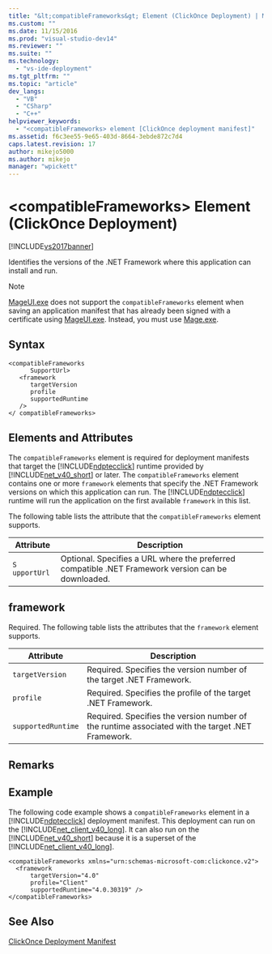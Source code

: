 ```yaml
---
title: "&lt;compatibleFrameworks&gt; Element (ClickOnce Deployment) | Microsoft Docs"
ms.custom: ""
ms.date: 11/15/2016
ms.prod: "visual-studio-dev14"
ms.reviewer: ""
ms.suite: ""
ms.technology: 
  - "vs-ide-deployment"
ms.tgt_pltfrm: ""
ms.topic: "article"
dev_langs: 
  - "VB"
  - "CSharp"
  - "C++"
helpviewer_keywords: 
  - "<compatibleFrameworks> element [ClickOnce deployment manifest]"
ms.assetid: f6c3ee55-9e65-403d-8664-3ebde872c7d4
caps.latest.revision: 17
author: mikejo5000
ms.author: mikejo
manager: "wpickett"
---
```

# &lt;compatibleFrameworks&gt; Element (ClickOnce Deployment)
[!INCLUDE[vs2017banner](../includes/vs2017banner.md)]

Identifies the versions of the .NET Framework where this application can install and run.  
  
> [!NOTE]
>  [MageUI.exe](http://msdn.microsoft.com/library/f9e130a6-8117-49c4-839c-c988f641dc14) does not support the `compatibleFrameworks` element when saving an application manifest that has already been signed with a certificate using [MageUI.exe](http://msdn.microsoft.com/library/f9e130a6-8117-49c4-839c-c988f641dc14). Instead, you must use [Mage.exe](http://msdn.microsoft.com/library/77dfe576-2962-407e-af13-82255df725a1).  
  
## Syntax  
  
```  
<compatibleFrameworks  
      SupportUrl>   
   <framework  
      targetVersion  
      profile  
      supportedRuntime  
   />   
</ compatibleFrameworks>  
```  
  
## Elements and Attributes  
 The `compatibleFrameworks` element is required for deployment manifests that target the [!INCLUDE[ndptecclick](../includes/ndptecclick-md.md)] runtime provided by [!INCLUDE[net_v40_short](../includes/net-v40-short-md.md)] or later. The `compatibleFrameworks` element contains one or more `framework` elements that specify the .NET Framework versions on which this application can run. The [!INCLUDE[ndptecclick](../includes/ndptecclick-md.md)] runtime will run the application on the first available `framework` in this list.  
  
 The following table lists the attribute that the `compatibleFrameworks` element supports.  
  
|Attribute|Description|  
|---------------|-----------------|  
|`S` `upportUrl`|Optional. Specifies a URL where the preferred compatible .NET Framework version can be downloaded.|  
  
## framework  
 Required. The following table lists the attributes that the `framework` element supports.  
  
|Attribute|Description|  
|---------------|-----------------|  
|`targetVersion`|Required. Specifies the version number of the target .NET Framework.|  
|`profile`|Required. Specifies the profile of the target .NET Framework.|  
|`supportedRuntime`|Required. Specifies the version number of the runtime associated with the target .NET Framework.|  
  
## Remarks  
  
## Example  
 The following code example shows a `compatibleFrameworks` element in a [!INCLUDE[ndptecclick](../includes/ndptecclick-md.md)] deployment manifest. This deployment can run on the [!INCLUDE[net_client_v40_long](../includes/net-client-v40-long-md.md)]. It can also run on the [!INCLUDE[net_v40_short](../includes/net-v40-short-md.md)] because it is a superset of the [!INCLUDE[net_client_v40_long](../includes/net-client-v40-long-md.md)].  
  
```  
<compatibleFrameworks xmlns="urn:schemas-microsoft-com:clickonce.v2">  
  <framework   
      targetVersion="4.0"   
      profile="Client"   
      supportedRuntime="4.0.30319" />  
</compatibleFrameworks>  
```  
  
## See Also  
 [ClickOnce Deployment Manifest](../deployment/clickonce-deployment-manifest.md)



